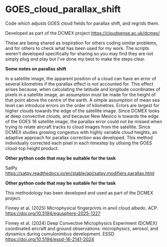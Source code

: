 # GOES_cloud_parallax_shift
Code which adjusts GOES cloud fields for parallax shift, and regrids them.

Developed as part of the DCMEX project https://cloudsense.ac.uk/dcmex/

These are being shared as inspiration for others coding similar problems, and for others to check what has been 
used for my work. The scripts weren't developed specifically for sharing so you may find they are not simply plug and play
but I've done my best to make the steps clear.

__Some notes on parallax shift__

In a satellite image, the apparent position of a cloud can have an error of several kilometres if the parallax effect is not accounted for. This effect arises because, when calculating the latitude and longitude coordinates of pixels in a satellite image, an assumption must be made for the height of that point above the centre of the earth. A simple assumption of mean sea level can introduce errors on the order of kilometres. Errors are largest for higher clouds towards the edge of the satellite image. Since DCMEX looks at deep convective clouds, and because New Mexico is towards the edge of the GOES 16 satellite image, the parallax error could not be missed when trying to relate aircraft tracks to cloud images from the satellite. Since DCMEX studies growing congestus with highly variable cloud heights, an adaptive approach for parallax correction was developed. This method individually corrected each pixel in each timestep by utlising the GOES cloud-top height product.


__Other python code that may be suitable for the task__

SatPy https://satpy.readthedocs.io/en/stable/api/satpy.modifiers.parallax.html

__Other python code that may be suitable for the task__

This methodology has been developed and used as part of the DCMEX project.

Finney et al. (2025) Microphysical fingerprints in anvil cloud albedo. ACP. https://doi.org/10.5194/egusphere-2025-1227 

Finney et al. (2024) Deep Convective Microphysics Experiment (DCMEX) coordinated aircraft and ground observations: microphysics, aerosol, and dynamics during cumulonimbus development. ESSD. https://doi.org/10.5194/essd-16-2141-2024

